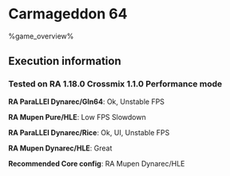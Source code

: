 # Carmageddon 64 

%game_overview%

## Execution information

### Tested on RA 1.18.0 Crossmix 1.1.0 Performance mode

**RA ParaLLEl Dynarec/Gln64**: Ok, Unstable FPS

**RA Mupen Pure/HLE**: Low FPS Slowdown

**RA ParaLLEl Dynarec/Rice**: Ok, UI, Unstable FPS

**RA Mupen Dynarec/HLE**: Great

**Recommended Core config**: RA Mupen Dynarec/HLE